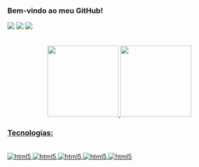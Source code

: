 ### Bem-vindo ao meu GitHub! 
<div>
<a href="https://www.linkedin.com/in/jo%C3%A3o-miguel-moscardini-24737a222" target="_blank"><img src="https://img.shields.io/badge/-LinkedIn-%230077B5?style=for-the-badge&logo=linkedin&logoColor=white" target="_blank"></a>
<a href="https://instagram.com/joao.miguelv" target="_blank"><img src="https://img.shields.io/badge/-Instagram-%23E4405F?style=for-the-badge&logo=instagram&logoColor=white" target="_blank"></a>
<a href="https://wa.me/5516991296669" target="_blank"><img src="https://img.shields.io/badge/WhatsApp-25D366?style=for-the-badge&logo=whatsapp&logoColor=white" target="_blank"></a>
</div>
<br/>
<br/>
<div align="center">
<a href="https://github.com/JoaoMiguelv">
<img height="160em" src="https://github-readme-stats.vercel.app/api?username=JoaoMiguelv&show_icons=true&theme=dracula&include_all_commits=true&count_private=true"/>
<img height="160em" src="https://github-readme-stats.vercel.app/api/top-langs/?username=JoaoMiguelv&layout=compact&langs_count=7&theme=dracula"/>
</div>

    
### Tecnologias:
<div style="display: inline_block"><br/>
    <img align="center" alt="html5" src="https://img.shields.io/badge/Python-14354C?style=for-the-badge&logo=python&logoColor=white" /> 
    <img align="center" alt="html5" src="https://img.shields.io/badge/Node.js-43853D?style=for-the-badge&logo=node.js&logoColor=white" /> 
    <img align="center" alt="html5" src="https://img.shields.io/badge/React-20232A?style=for-the-badge&logo=react&logoColor=61DAFB" /> 
    <img align="center" alt="html5" src="https://img.shields.io/badge/MySQL-00000F?style=for-the-badge&logo=mysql&logoColor=white" /> 
    <img align="center" alt="html5" src="https://img.shields.io/badge/MongoDB-4EA94B?style=for-the-badge&logo=mongodb&logoColor=white" /> 
</div><br/>

